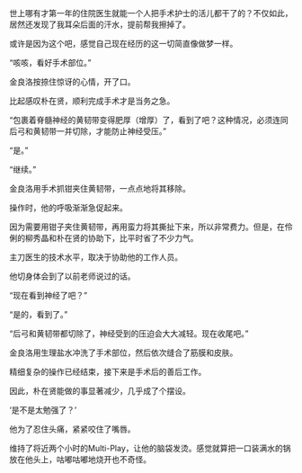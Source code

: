 世上哪有才第一年的住院医生就能一个人把手术护士的活儿都干了的？不仅如此，居然还发现了我耳朵后面的汗水，提前帮我擦掉了。

或许是因为这个吧，感觉自己现在经历的这一切简直像做梦一样。

“咳咳，看好手术部位。”

金良洛按捺住惊讶的心情，开了口。

比起感叹朴在贤，顺利完成手术才是当务之急。

“包裹着脊髓神经的黄韧带变得肥厚（增厚）了，看到了吧？这种情况，必须连同后弓和黄韧带一并切除，才能防止神经受压。”

“是。”

“继续。”

金良洛用手术抓钳夹住黄韧带，一点点地将其移除。

操作时，他的呼吸渐渐急促起来。

因为需要用钳子夹住黄韧带，再用蛮力将其撕扯下来，所以非常费力。但是，在伶俐的柳秀晶和朴在贤的协助下，比平时省了不少力气。

主刀医生的技术水平，取决于协助他的工作人员。

他切身体会到了以前老师说过的话。

“现在看到神经了吧？”

“是的，看到了。”

“后弓和黄韧带都切除了，神经受到的压迫会大大减轻。现在收尾吧。”

金良洛用生理盐水冲洗了手术部位，然后依次缝合了筋膜和皮肤。

精细复杂的操作已经结束，接下来是手术后的善后工作。

因此，朴在贤能做的事显著减少，几乎成了个摆设。

‘是不是太勉强了？’

他为了忍住头痛，紧紧咬住了嘴唇。

维持了将近两个小时的Multi-Play，让他的脑袋发烫。感觉就算把一口装满水的锅放在他头上，咕嘟咕嘟地烧开也不奇怪。